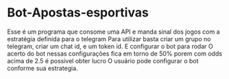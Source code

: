 # Bot-Apostas-esportivas
Esse é um programa que consome uma API e manda sinal dos jogos com a estratégia definida para o telegram
Para utilizar basta criar um grupo no telegram, criar um chat id, e um token id. E configurar o bot para rodar
O acerto do bot nessas configurações fica em torno de 50% porem com odds acima de 2.5 é possivel obter lucro
O usuário pode configurar o bot conforme sua estrategia.
